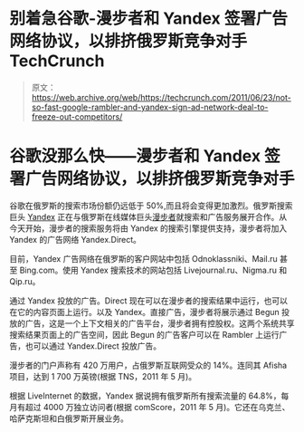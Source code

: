 # 别着急谷歌-漫步者和 Yandex 签署广告网络协议，以排挤俄罗斯竞争对手 TechCrunch

> 原文：<https://web.archive.org/web/https://techcrunch.com/2011/06/23/not-so-fast-google-rambler-and-yandex-sign-ad-network-deal-to-freeze-out-competitors/>

# 谷歌没那么快——漫步者和 Yandex 签署广告网络协议，以排挤俄罗斯竞争对手

谷歌在俄罗斯的搜索市场份额仍远低于 50%,而且将会变得更加激烈。俄罗斯搜索巨头 [Yandex](https://web.archive.org/web/20230204120454/http://yandex.ru/) 正在与俄罗斯在线媒体巨头[漫步者](https://web.archive.org/web/20230204120454/http://rambler.ru/)就搜索和广告服务展开合作。从今天开始，漫步者的搜索服务将由 Yandex 的搜索引擎提供支持，漫步者将加入 Yandex 的广告网络 Yandex.Direct。

目前，Yandex 广告网络在俄罗斯的客户网站中包括 Odnoklassniki、Mail.ru 甚至 Bing.com。使用 Yandex 搜索技术的网站包括 Livejournal.ru、Nigma.ru 和 Qip.ru。

通过 Yandex 投放的广告。Direct 现在可以在漫步者的搜索结果中运行，也可以在它的内容页面上运行。以及 Yandex。直接广告，漫步者将展示通过 Begun 投放的广告，这是一个上下文相关的广告平台，漫步者拥有控股权。这两个系统共享搜索结果页面上的广告空间，因此 Begun 的广告客户可以在 Rambler 上运行广告，也可以通过 Yandex.Direct 投放广告。

漫步者的门户声称有 420 万用户，占俄罗斯互联网受众的 14%。连同其 Afisha 项目，达到 1 700 万英镑(根据 TNS，2011 年 5 月)。

根据 LiveInternet 的数据，Yandex 据说拥有俄罗斯所有搜索流量的 64.8%，每月有超过 4000 万独立访问者(根据 comScore，2011 年 5 月)。它还在乌克兰、哈萨克斯坦和白俄罗斯开展业务。
